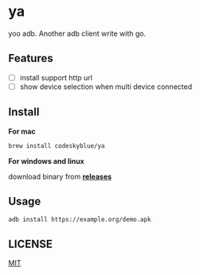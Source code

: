 # ya
yoo adb. Another adb client write with go.

## Features
- [ ] install support http url
- [ ] show device selection when multi device connected

## Install
**For mac**

```bash
brew install codeskyblue/ya
```

**For windows and linux**

download binary from [**releases**](https://github.com/codeskyblue/ya/releases)

## Usage
```
adb install https://example.org/demo.apk
```

## LICENSE
[MIT](LICENSE)
